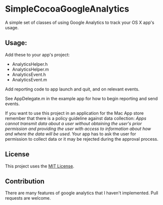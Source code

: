 SimpleCocoaGoogleAnalytics
==========================

A simple set of classes of using Google Analytics to track your OS X app's usage.

## Usage:

Add these to your app's project:
* AnalyticsHelper.h
* AnalyticsHelper.m
* AnalyticsEvent.h
* AnalyticsEvent.m

Add reporting code to app launch and quit, and on relevant events.

See AppDelegate.m in the example app for how to begin reporting and send events.

If you want to use this project in an application for the Mac App store
remember that there is a policy guideline against data collection: *Apps cannot
transmit data about a user without obtaining the user's prior permission and
providing the user with access to information about how and where the data will
be used*. Your app has to ask the user for permission to collect data or it may
be rejected during the approval process.


## License

This project uses the [MIT License](LICENSE.md).

## Contribution

There are many features of google analytics that I haven't implemented. Pull requests are welcome.

